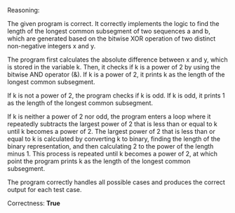Reasoning:

The given program is correct. It correctly implements the logic to find the length of the longest common subsegment of two sequences a and b, which are generated based on the bitwise XOR operation of two distinct non-negative integers x and y.

The program first calculates the absolute difference between x and y, which is stored in the variable k. Then, it checks if k is a power of 2 by using the bitwise AND operator (&). If k is a power of 2, it prints k as the length of the longest common subsegment.

If k is not a power of 2, the program checks if k is odd. If k is odd, it prints 1 as the length of the longest common subsegment.

If k is neither a power of 2 nor odd, the program enters a loop where it repeatedly subtracts the largest power of 2 that is less than or equal to k until k becomes a power of 2. The largest power of 2 that is less than or equal to k is calculated by converting k to binary, finding the length of the binary representation, and then calculating 2 to the power of the length minus 1. This process is repeated until k becomes a power of 2, at which point the program prints k as the length of the longest common subsegment.

The program correctly handles all possible cases and produces the correct output for each test case.

Correctness: **True**